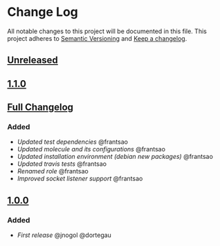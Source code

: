# Change Log
All notable changes to this project will be documented in this file.
This project adheres to [Semantic Versioning](http://semver.org/) and [Keep a changelog](https://github.com/olivierlacan/keep-a-changelog).

## [Unreleased](https://github.com/idealista/php_role/tree/develop)

## [1.1.0](https://github.com/idealista/php_role/tree/1.1.0)
## [Full Changelog](https://github.com/idealista/php_role/compare/1.0.0...1.1.0)
### Added
- *Updated test dependencies* @frantsao
- *Updated molecule and its configurations* @frantsao
- *Updated installation environment (debian new packages)* @frantsao
- *Updated travis tests* @frantsao
- *Renamed role* @frantsao
- *Improved socket listener support* @frantsao

## [1.0.0](https://github.com/idealista/php_role/tree/1.0.0)
### Added
- *First release* @jnogol @dortegau
